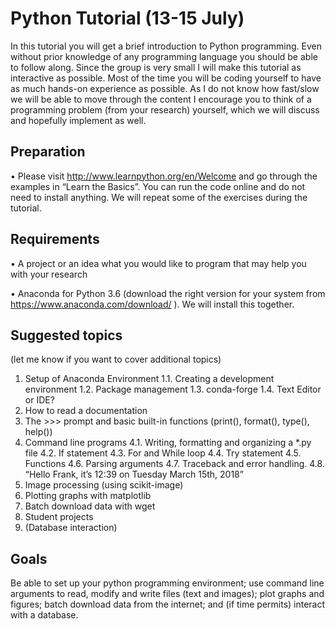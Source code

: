 # Python Tutorial (13-15 July)
In this tutorial you will get a brief introduction to Python programming. Even without prior knowledge of any programming language you should be able to follow along. Since the group is very small I will make this tutorial as interactive as possible. Most of the time you will be coding yourself to have as much hands-on experience as possible. As I do not know how fast/slow we will be able to move through the content I encourage you to think of a programming problem (from your research) yourself, which we will discuss and hopefully implement as well.

## Preparation
•	Please visit http://www.learnpython.org/en/Welcome and go through the examples in “Learn the Basics”. You can run the code online and do not need to install anything. We will repeat some of the exercises during the tutorial. 

## Requirements
•	A project or an idea what you would like to program that may help you with your research

•	Anaconda for Python 3.6 (download the right version for your system from  https://www.anaconda.com/download/ ). We will install this together.

## Suggested topics 
(let me know if you want to cover additional topics)
1.	Setup of Anaconda Environment
1.1.	Creating a development environment 
1.2.	Package management
1.3.	conda-forge
1.4.	Text Editor or IDE?
2.	How to read a documentation
3.	The >>> prompt and basic built-in functions (print(), format(), type(), help())
4.	Command line programs
4.1.	Writing, formatting and organizing a *.py file
4.2.	If statement
4.3.	For and While loop
4.4.	Try statement
4.5.	Functions
4.6.	Parsing arguments
4.7.	Traceback and error handling.
4.8.	“Hello Frank, it’s 12:39 on Tuesday March 15th, 2018”
5.	Image processing (using scikit-image)
6.	Plotting graphs with matplotlib
7.	Batch download data with wget
8.	Student projects
9.	(Database interaction)

## Goals
Be able to set up your python programming environment; use command line arguments to read, modify and write files (text and images); plot graphs and figures; batch download data from the internet; and (if time permits) interact with a database. 

